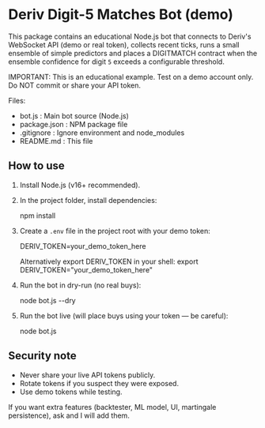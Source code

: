Deriv Digit-5 Matches Bot (demo)
=================================

This package contains an educational Node.js bot that connects to Deriv's WebSocket API (demo or real token),
collects recent ticks, runs a small ensemble of simple predictors and places a DIGITMATCH contract when the
ensemble confidence for digit `5` exceeds a configurable threshold.

IMPORTANT: This is an educational example. Test on a demo account only. Do NOT commit or share your API token.

Files:
- bot.js         : Main bot source (Node.js)
- package.json   : NPM package file
- .gitignore     : Ignore environment and node_modules
- README.md      : This file

How to use
----------
1. Install Node.js (v16+ recommended).
2. In the project folder, install dependencies:

   npm install

3. Create a `.env` file in the project root with your demo token:

   DERIV_TOKEN=your_demo_token_here

   Alternatively export DERIV_TOKEN in your shell:
   export DERIV_TOKEN="your_demo_token_here"

4. Run the bot in dry-run (no real buys):

   node bot.js --dry

5. Run the bot live (will place buys using your token — be careful):

   node bot.js

Security note
-------------
- Never share your live API tokens publicly.
- Rotate tokens if you suspect they were exposed.
- Use demo tokens while testing.

If you want extra features (backtester, ML model, UI, martingale persistence), ask and I will add them.
